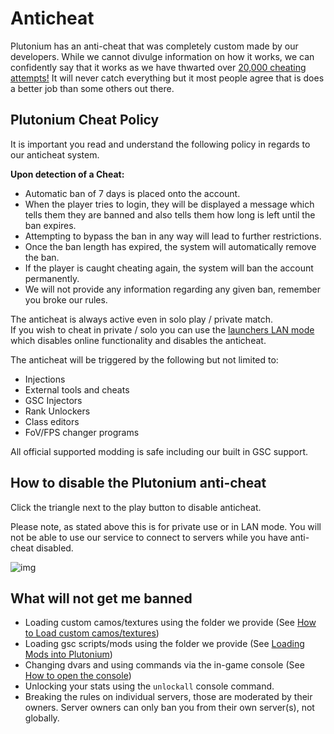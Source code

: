 # Anticheat

Plutonium has an anti-cheat that was completely custom made by our developers. While we cannot divulge information on how it works, we can confidently say that it works as we have thwarted over
[20,000 cheating attempts!](https://forum.plutonium.pw/topic/10225/anticheat-1-year-statistics) It will never catch everything but it most people agree that is does a better job than some others out there.

## Plutonium Cheat Policy

It is important you read and understand the following policy in regards to our anticheat system.

**Upon detection of a Cheat:**

* Automatic ban of 7 days is placed onto the account.
* When the player tries to login, they will be displayed a message which tells them they are banned and also tells them how long is left until the ban expires.
* Attempting to bypass the ban in any way will lead to further restrictions.
* Once the ban length has expired, the system will automatically remove the ban.
* If the player is caught cheating again, the system will ban the account permanently.
* We will not provide any information regarding any given ban, remember you broke our rules.


<Alert variant="danger">

The anticheat is always active even in solo play / private match.  
If you wish to cheat in private / solo you can use the <a href="#how-to-disable-the-plutonium-anti-cheat">launchers LAN mode</a> which disables online functionality and disables the anticheat.  

</Alert>

The anticheat will be triggered by the following but not limited to:

* Injections
* External tools and cheats
* GSC Injectors
* Rank Unlockers
* Class editors
* FoV/FPS changer programs

All official supported modding is safe including our built in GSC support.

## How to disable the Plutonium anti-cheat

Click the triangle next to the play button to disable anticheat.

Please note, as stated above this is for private use or in LAN mode. You will not be able to use our service to connect to servers while you have anti-cheat disabled.

![img](/images/docs/anticheat/s82KygR.gif)

## What will not get me banned

* Loading custom camos/textures using the folder we provide (See [How to Load custom camos/textures](./modding/loading-textures))
* Loading gsc scripts/mods using the folder we provide (See [Loading Mods into Plutonium](./modding/loading-mods))
* Changing dvars and using commands via the in-game console (See [How to open the console](./opening-console))
* Unlocking your stats using the ```unlockall``` console command.
* Breaking the rules on individual servers, those are moderated by their owners. Server owners can only ban you from their own server(s), not globally.

